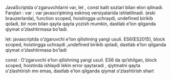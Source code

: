 JavaScriptda o'zgaruvchilarni var, let , const kalit sozlari bilan elon qilinadi.
Farqlari :
var : var javascriptning eskiroq versiyalarida ishlatilinadi. (eski brauzerlarda), function scoped, hoistingga uchraydi, undefined birikib qoladi, bir nom bilan qayta qayta yozish mumkin, dastlab e’lon qilganda qiymat o’zlashtirmasa bo’ladi.

let: javascriptda o’zgaruvchi e’lon qilishning yangi usuli. ES6(ES2015), block scoped, hoistingga uchraydi ,undefined birikib qoladi, dastlab e’lon qilganda qiymat o’zlashtirmasa bo’ladi

const : O’zgaruvchi e’lon qilishning yangi usuli. ES6 da qo’shilgan, block scoped, hoistinda ishlaydi lekin error qaytaradi , qiytmatni qayta o’zlashtirish mn emas, dastlab e’lon qilganda qiymat o’zlashtirish shart
